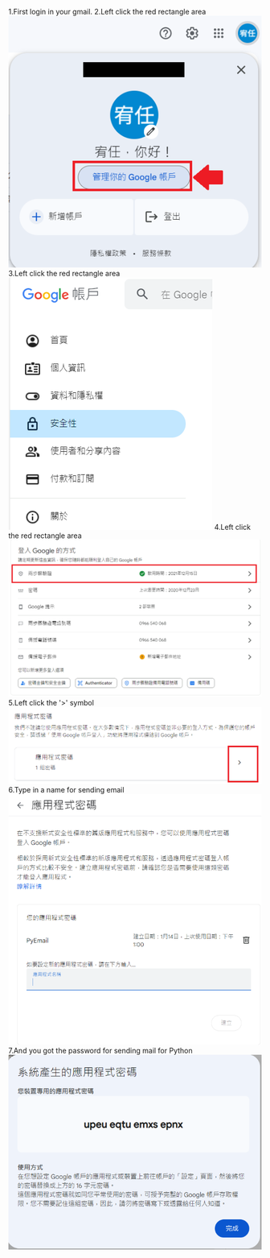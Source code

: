 1.First login in your gmail.
2.Left click the red rectangle area
![image](https://github.com/Yorkxe/Stock-Reminder/blob/main/Setting%20for%20sending%20mail%20with%20Python/Step1.png)
3.Left click the red rectangle area
![image](https://github.com/Yorkxe/Stock-Reminder/blob/main/Setting%20for%20sending%20mail%20with%20Python/Step2.PNG)
4.Left click the red rectangle area
![image](https://github.com/Yorkxe/Stock-Reminder/blob/main/Setting%20for%20sending%20mail%20with%20Python/Step3.PNG)
5.Left click the '>' symbol
![image](https://github.com/Yorkxe/Stock-Reminder/blob/main/Setting%20for%20sending%20mail%20with%20Python/Step4.PNG)
6.Type in a name for sending email
![image](https://github.com/Yorkxe/Stock-Reminder/blob/main/Setting%20for%20sending%20mail%20with%20Python/Step5.PNG)
7.And you got the password for sending mail for Python
![image](https://github.com/Yorkxe/Stock-Reminder/blob/main/Setting%20for%20sending%20mail%20with%20Python/Step6.PNG)
